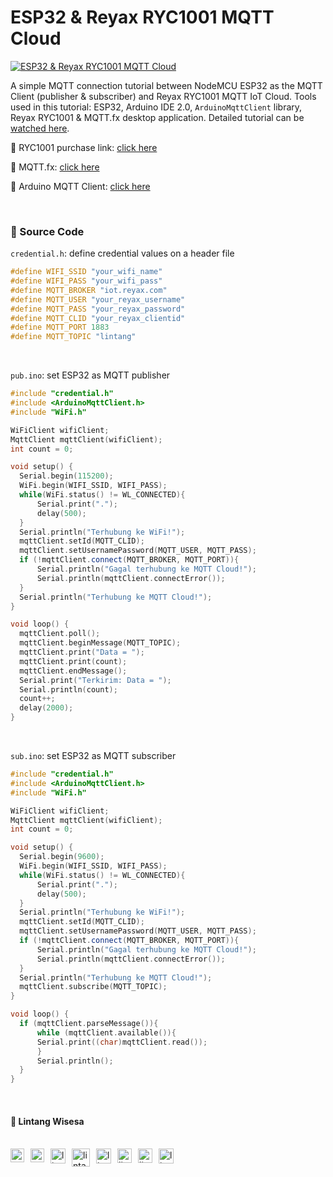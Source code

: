 # ESP32 & Reyax RYC1001 MQTT Cloud

[![ESP32 & Reyax RYC1001 MQTT Cloud](https://img.youtube.com/vi/TNpS1f87Vow/0.jpg)](https://www.youtube.com/watch?v=TNpS1f87Vow)

A simple MQTT connection tutorial between NodeMCU ESP32 as the MQTT Client (publisher & subscriber) and Reyax RYC1001 MQTT IoT Cloud. Tools used in this tutorial: ESP32, Arduino IDE 2.0, ```ArduinoMqttClient``` library, Reyax RYC1001 & MQTT.fx desktop application. Detailed tutorial can be [watched here](https://www.youtube.com/watch?v=TNpS1f87Vow).

🎁 RYC1001 purchase link: [click here](http://amzn.to/3hAY5zp)

📁 MQTT.fx: [click here](https://softblade.de/en/download-2/)

📁 Arduino MQTT Client: [click here](https://github.com/arduino-libraries/ArduinoMqttClient)

<br>

### 📝 Source Code

```credential.h```: define credential values on a header file

  ```h
  #define WIFI_SSID "your_wifi_name"
  #define WIFI_PASS "your_wifi_pass"
  #define MQTT_BROKER "iot.reyax.com"
  #define MQTT_USER "your_reyax_username"
  #define MQTT_PASS "your_reyax_password"
  #define MQTT_CLID "your_reyax_clientid"
  #define MQTT_PORT 1883
  #define MQTT_TOPIC "lintang"
  ```

<br>

```pub.ino```: set ESP32 as MQTT publisher

  ```c++
  #include "credential.h"
  #include <ArduinoMqttClient.h>
  #include "WiFi.h"

  WiFiClient wifiClient;
  MqttClient mqttClient(wifiClient);
  int count = 0;

  void setup() {
    Serial.begin(115200);
    WiFi.begin(WIFI_SSID, WIFI_PASS);
    while(WiFi.status() != WL_CONNECTED){
        Serial.print("."); 
        delay(500);
    }
    Serial.println("Terhubung ke WiFi!");
    mqttClient.setId(MQTT_CLID);
    mqttClient.setUsernamePassword(MQTT_USER, MQTT_PASS);
    if (!mqttClient.connect(MQTT_BROKER, MQTT_PORT)){
        Serial.println("Gagal terhubung ke MQTT Cloud!");
        Serial.println(mqttClient.connectError());
    }
    Serial.println("Terhubung ke MQTT Cloud!");
  }

  void loop() {
    mqttClient.poll();
    mqttClient.beginMessage(MQTT_TOPIC);
    mqttClient.print("Data = ");
    mqttClient.print(count);
    mqttClient.endMessage();
    Serial.print("Terkirim: Data = ");
    Serial.println(count);
    count++;
    delay(2000);
  }
  ```

<br>

```sub.ino```: set ESP32 as MQTT subscriber

  ```c++
  #include "credential.h"
  #include <ArduinoMqttClient.h>
  #include "WiFi.h"

  WiFiClient wifiClient;
  MqttClient mqttClient(wifiClient);
  int count = 0;

  void setup() {
    Serial.begin(9600);
    WiFi.begin(WIFI_SSID, WIFI_PASS);
    while(WiFi.status() != WL_CONNECTED){
        Serial.print("."); 
        delay(500);
    }
    Serial.println("Terhubung ke WiFi!");
    mqttClient.setId(MQTT_CLID);
    mqttClient.setUsernamePassword(MQTT_USER, MQTT_PASS);
    if (!mqttClient.connect(MQTT_BROKER, MQTT_PORT)){
        Serial.println("Gagal terhubung ke MQTT Cloud!");
        Serial.println(mqttClient.connectError());
    }
    Serial.println("Terhubung ke MQTT Cloud!");
    mqttClient.subscribe(MQTT_TOPIC);
  }

  void loop() {
    if (mqttClient.parseMessage()){
        while (mqttClient.available()){
        Serial.print((char)mqttClient.read());
        }
        Serial.println();
    }
  }
  ```

<br>

#### 🍔 Lintang Wisesa

<br>

<a href="mailto: lintangwisesa@ymail.com">
  <img align="left" style="margin-right:10px" alt="lintang ymail" width="22px" src="https://camo.githubusercontent.com/b6e5ff081d7552ec05656de193794847e14d47ad/68747470733a2f2f732e79696d672e636f6d2f63762f61706976322f6d79632f6d61696c2f4d61696c5f694f535f6170705f69636f6e2e706e67" />
</a>

<a href="https://web.facebook.com/lintangbagus/">
  <img align="left" style="margin-right:10px" alt="lintang facebook" width="22px" src="https://camo.githubusercontent.com/a461898d72dd9f4c8c526dfcca9dfdc8a8c69605/68747470733a2f2f75706c6f61642e77696b696d656469612e6f72672f77696b6970656469612f636f6d6d6f6e732f7468756d622f352f35312f46616365626f6f6b5f665f6c6f676f5f253238323031392532392e7376672f3130323470782d46616365626f6f6b5f665f6c6f676f5f253238323031392532392e7376672e706e67" />
</a>

<a href="https://twitter.com/Lintang_Wisesa">
  <img style="margin-right:10px" align="left" alt="lintang twitter" width="24px" src="https://camo.githubusercontent.com/b6943877f3d8a1269974b9f820388403ee2b1978/68747470733a2f2f332e62702e626c6f6773706f742e636f6d2f2d4e786f754d6d7a32624f592f54385f61633937636573492f41414141414141414767302f65337659315f62646e62452f73313630302f547769747465722b6c6f676f2b323031322e706e67" />
</a>

<a href="https://www.youtube.com/user/lintangbagus">
  <img style="margin-right:10px" align="left" alt="lintang youtube" width="29px" src="https://upload.wikimedia.org/wikipedia/commons/4/42/YouTube_icon_%282013-2017%29.png" />
</a>

<a href="https://www.linkedin.com/in/lintangwisesa/">
  <img style="margin-right:10px" align="left" alt="lintang linkedin" width="24px" src="https://camo.githubusercontent.com/0d70d8c72e2f45755511d6799489dc49d0e325f0/68747470733a2f2f692e70696e696d672e636f6d2f6f726967696e616c732f63652f30392f33632f63653039336337323134616433353762623636356366643266363661386236622e706e67" />
</a>

<a href="https://github.com/LintangWisesa">
  <img style="margin-right:10px" align="left" alt="lintang github" width="23px" src="https://camo.githubusercontent.com/11406e7ae7d4716fcc586cddf450451576d71bef/68747470733a2f2f696d6167652e666c617469636f6e2e636f6d2f69636f6e732f7376672f32352f32353233312e737667" />
</a>

<a href="https://www.hackster.io/lintangwisesa">
  <img style="margin-right:10px" align="left" alt="lintang hackster" width="23px" src="https://user-images.githubusercontent.com/10383395/49821324-358fa080-fda0-11e8-8b00-def2a67fc598.png" />
</a>

<a href="https://lintangwisesa.github.io/me/">
  <img style="margin-right:10px" align="left" alt="lintang bio" width="24px" src="https://avatars2.githubusercontent.com/u/30064213?s=460&u=6640a1c3d5c1892283e1c273006755de8d32fa59&v=4" />
</a>
